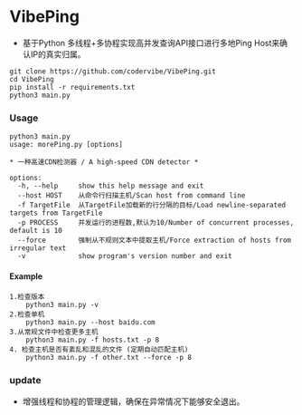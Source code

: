 # VibePing
* 基于Python 多线程+多协程实现高并发查询API接口进行多地Ping Host来确认IP的真实归属。
~~~
git clone https://github.com/codervibe/VibePing.git
cd VibePing
pip install -r requirements.txt
python3 main.py
~~~
### Usage
~~~shell
python3 main.py 
usage: morePing.py [options]

* 一种高速CDN检测器 / A high-speed CDN detector *

options:
  -h, --help     show this help message and exit
  --host HOST    从命令行扫描主机/Scan host from command line
  -f TargetFile  从TargetFile加载新的行分隔的目标/Load newline-separated targets from TargetFile
  -p PROCESS     并发运行的进程数,默认为10/Number of concurrent processes, default is 10
  --force        强制从不规则文本中提取主机/Force extraction of hosts from irregular text
  -v             show program's version number and exit
~~~

#### Example

```
1.检查版本
	python3 main.py -v
2.检查单机
	python3 main.py --host baidu.com
3.从常规文件中检查更多主机
	python3 main.py -f hosts.txt -p 8
4. 检查主机是否有紊乱和混乱的文件 (定期自动匹配主机)
	python3 main.py -f other.txt --force -p 8
```
### update 
* 增强线程和协程的管理逻辑，确保在异常情况下能够安全退出。